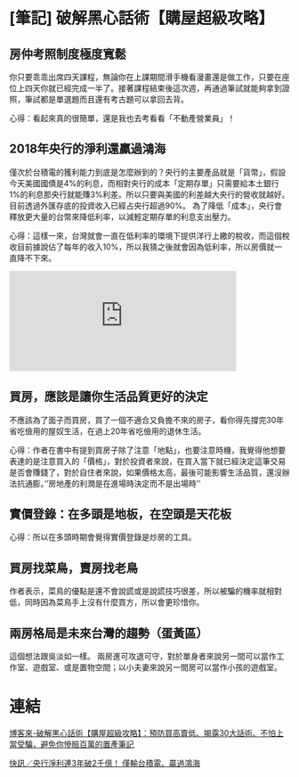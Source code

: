 # [筆記] 破解黑心話術【購屋超級攻略】



## 房仲考照制度極度寬鬆
你只要乖乖出席四天課程，無論你在上課期間滑手機看漫畫還是做工作，只要在座位上四天你就已經完成一半了。接著課程結束後這次週，再通過筆試就能夠拿到證照，筆試都是單選題而且還有考古題可以拿回去背。
<!--more-->
心得：看起來真的很簡單，還是我也去考看看「不動產營業員」！


## 2018年央行的淨利還贏過鴻海
僅次於台積電的獲利能力到底是怎麼辦到的？央行的主要產品就是「貨幣」，假設今天美國國債是4%的利息，而相對央行的成本「定期存單」只需要給本土銀行1%的利息那央行就能賺3%利差。所以只要與美國的利差越大央行的營收就越好。目前透過外匯存底的投資收入已經占央行超過90%。
為了降低「成本」，央行會釋放更大量的台幣來降低利率，以減輕定期存單的利息支出壓力。

心得：這樣一來，台灣就會一直在低利率的環境下提供洋行上繳的稅收，而這個稅收目前據說佔了每年的收入10%，所以我猜之後就會因為低利率，所以房價就一直降不下來。

<iframe src="https://open.firstory.me/embed/story/clcnh504301k401yo4cmjdjt0" height="180" width="81%" frameborder="0" scrolling="no"></iframe>

## 買房，應該是讓你生活品質更好的決定
不應該為了面子而買房，買了一個不適合又負擔不來的房子，看你得先撐完30年省吃儉用的屋奴生活，在過上20年省吃儉用的退休生活。

心得：作者在書中有提到買房子除了注意「地點」，也要注意時機，我覺得他想要表達的是注意買入的「價格」，對於投資者來說，在買入當下就已經決定這筆交易是否會賺錢了，對於自住者來說，如果價格太高，最後可能影響生活品質，還沒辦法抗通膨。’’房地產的利潤是在進場時決定而不是出場時’’


## 實價登錄：在多頭是地板，在空頭是天花板
心得：所以在多頭時期會覺得實價登錄是炒房的工具。

## 買房找菜鳥，賣房找老鳥
作者表示，菜鳥的優點是還不會說謊或是說謊技巧很差，所以被騙的機率就相對低，同時因為菜鳥手上沒有什麼買方，所以會更珍惜你。

## 兩房格局是未來台灣的趨勢（蛋黃區）
這個想法跟吳淡如一樣。
兩房進可攻退可守，對於單身者來說另一間可以當作工作室、遊戲室、或是置物空間；以小夫妻來說另一間房可以當作小孩的遊戲室。


# 連結
[博客來-破解黑心話術【購屋超級攻略】：預防買高賣低、揭露30大話術、不怕上當受騙，避免你慘賠百萬的置產筆記](https://www.books.com.tw/products/0010942448)

[快訊／央行淨利連3年破2千億！ 僅輸台積電、贏過鴻海](https://tw.stock.yahoo.com/news/%E5%BF%AB%E8%A8%8A-%E5%A4%AE%E8%A1%8C%E6%B7%A8%E5%88%A9%E9%80%A33%E5%B9%B4%E7%A0%B42%E5%8D%83%E5%84%84-%E5%83%85%E8%BC%B8%E5%8F%B0%E7%A9%8D%E9%9B%BB-%E8%B4%8F%E9%81%8E%E9%B4%BB%E6%B5%B7-031559629.html)


